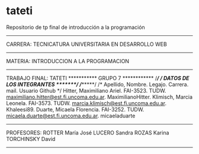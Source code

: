 # tateti
Repositorio de tp final de introducción a la programación
*******************
CARRERA: TECNICATURA UNIVERSITARIA EN DESARROLLO WEB
*******************
MATERIA: INTRODUCCION A LA PROGRAMACION
*******************
TRABAJO FINAL: TATETI
*********** GRUPO 7 ************
/**************************************/
/***** DATOS DE LOS INTEGRANTES *******/
/**************************************/
/* Apellido, Nombre. Legajo. Carrera. mail. Usuario Github */
Hitter, Maximiliano Ariel. FAI-3523. TUDW. maximiliano.hitter@est.fi.uncoma.edu.ar. MaximilianoHitter. 
Klimisch, Marcia Leonela. FAI-3573. TUDW. marcia.klimisch@est.fi.uncoma.edu.ar. Khaleesi89.
Duarte, Micaela Florencia. FAI-3252. TUDW. micaela.duarte@est.fi.uncoma.edu.ar. micaeladuarte
*****************
PROFESORES:
            ROTTER María José
            LUCERO Sandra
            ROZAS Karina
            TORCHINSKY David
*****************
